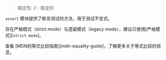 
<!--introduced_in=v0.1.21-->

> 稳定性: 2 - 稳定的

`assert` 模块提供了断言测试的方法，用于测试不变式。

存在严格模式（strict mode）与遗留模式（legacy mode），建议只使用[严格模式][`strict mode`]。

查看 [MDN的等式比较指南][mdn-equality-guide]，了解更多关于等式比较的信息。

